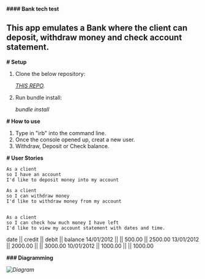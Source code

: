 **#### Bank tech test**

## This app emulates a Bank where the client can deposit, withdraw money and check account statement.

**# Setup**

1. Clone the below repository:

    *[THIS REPO](https://github.com/R34P3R44/Bank-tech-test.git).*

2. Run bundle install:

    *bundle install*


**# How to use**

1. Type in "irb" into the command line.
2. Once the console opened up, creat a new user.
3. Withdraw, Deposit or Check balance.



**# User Stories**

    As a client
    so I have an account
    I'd like to deposit money into my account

    As a client
    so I can withdraw money
    I'd like to withdraw money from my account


    As a client
    so I can check how much money I have left
    I'd like to view my account statement with dates and time.


date || credit || debit || balance
14/01/2012 || || 500.00 || 2500.00
13/01/2012 || 2000.00 || || 3000.00
10/01/2012 || 1000.00 || || 1000.00


**### Diagramming**

*![Diagram](https://i.imgur.com/gEx6fVg.png)*